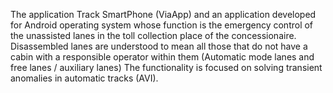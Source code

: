 The application Track SmartPhone (ViaApp) and an application developed for Android operating system whose function is the emergency control of the unassisted lanes in the toll collection place of the concessionaire.
Disassembled lanes are understood to mean all those that do not have a cabin with a responsible operator within them (Automatic mode lanes and free lanes / auxiliary lanes)
The functionality is focused on solving transient anomalies in automatic tracks (AVI).
